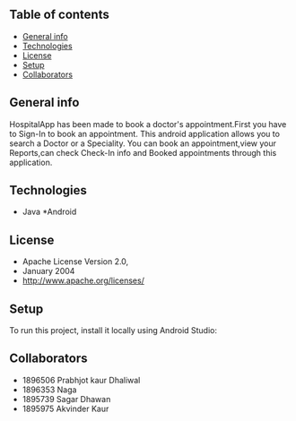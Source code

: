## Table of contents
* [General info](#general-info)
* [Technologies](#Technologies)
* [License](#License)
* [Setup](#setup)
* [Collaborators](#Collaborators)

## General info
HospitalApp has been made to book a doctor's appointment.First you have to Sign-In to book an appointment.
This android application allows you to search a Doctor or a Speciality.
You can book an appointment,view your Reports,can check Check-In info and Booked appointments through this application.

## Technologies
* Java
*Android

## License
* Apache License Version 2.0,
*  January 2004
* http://www.apache.org/licenses/
	 
## Setup
To run this project, install it locally using Android Studio:

## Collaborators

* 1896506 Prabhjot kaur Dhaliwal
* 1896353 Naga
* 1895739 Sagar Dhawan
* 1895975 Akvinder Kaur
 




